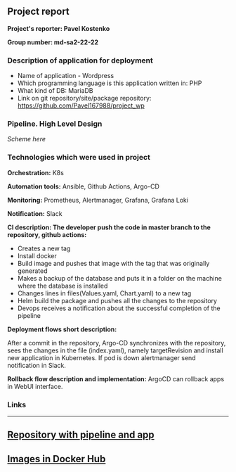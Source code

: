 
## Project report

**Project's reporter: Pavel Kostenko**

**Group number: md-sa2-22-22**

### Description of application for deployment

- Name of application - Wordpress
- Which programming language is this application written in: PHP
- What kind of DB: MariaDB
- Link on git repository/site/package repository: https://github.com/Pavel167988/project_wp

### Pipeline. High Level Design

_Scheme here_

### Technologies which were used in project

**Orchestration:** K8s

**Automation tools:** Ansible, Github Actions, Argo-CD

**Monitoring:** Prometheus, Alertmanager, Grafana, Grafana Loki

**Notification:** Slack

**CI description: The developer push the code in master branch to the repository, github actions:**

- Creates a new tag
- Install docker
- Build image and pushes that image with the tag that was originally generated
- Makes a backup of the database and puts it in a folder on the machine where the database is installed
- Changes lines in files(Values.yaml, Chart.yaml) to a new tag
- Helm build the package and pushes all the changes to the repository
- Devops receives a notification about the successful completion of the pipeline

**Deployment flows short description:**

After a commit in the repository, Argo-CD synchronizes with the repository, sees the changes in the file (index.yaml), namely targetRevision and install new application in Kubernetes. If pod is down alertmanager send notification in Slack.


**Rollback flow description and implementation:** ArgoCD can rollback apps in WebUI interface. 



### Links
---
[Repository with pipeline and app](https://github.com/Pavel167988/project_wp)
---
[Images in Docker Hub](https://hub.docker.com/repository/docker/pavelogs/wordpress/general)
---
